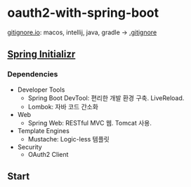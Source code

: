 # oauth2-with-spring-boot

[gitignore.io](https://gitignore.io): macos, intellij, java, gradle → [.gitignore](https://gitignore.io/api/java,macos,gradle,intellij)

## [Spring Initializr](https://start.spring.io/)

### Dependencies

- Developer Tools
  - Spring Boot DevTool: 편리한 개발 환경 구축. LiveReload.
  - Lombok: 자바 코드 간소화
- Web
  - Spring Web: RESTful MVC 웹. Tomcat 사용.
- Template Engines
  - Mustache: Logic-less 템플릿
- Security
  - OAuth2 Client


## Start


